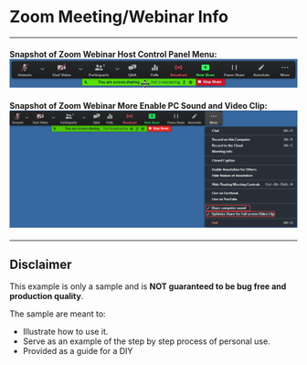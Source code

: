 # Zoom Meeting/Webinar Info

---

#### Snapshot of Zoom Webinar Host Control Panel Menu: ![Zoom Webinar Host Control Panel Menu](ZoomWebinarHostControlPanelMenu.png)
#### Snapshot of Zoom Webinar More Enable PC Sound and Video Clip: ![Zoom Webinar More Enable PC Sound and Video Clip](ZoomWebinarShareMORE_Enable_Sound.VideoClip.png)

---













## Disclaimer
This example is only a sample and is **NOT guaranteed to be bug free and production quality**.

The sample are meant to:
- Illustrate how to use it.
- Serve as an example of the step by step process of personal use.
- Provided as a guide for a DIY
